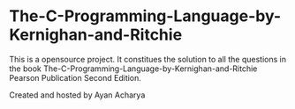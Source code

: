 # The-C-Programming-Language-by-Kernighan-and-Ritchie
This is a opensource project. It constitues the solution to all the 
questions in the book The-C-Programming-Language-by-Kernighan-and-Ritchie
Pearson Publication Second Edition.

Created and hosted by Ayan Acharya
